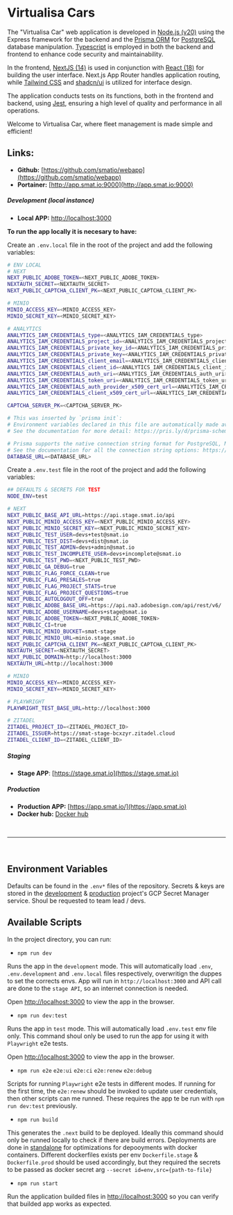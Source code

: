 # Virtualisa Cars

The "Virtualisa Car" web application is developed in [Node.js (v20)](https://www.npmjs.com/package/node/v/20.13.0)  using the Express framework for the backend and the [Prisma ORM](https://www.prisma.io/docs/getting-started) for [PostgreSQL](https://www.postgresql.org/) database manipulation. [Typescript](https://www.typescriptlang.org/) is employed in both the backend and frontend to enhance code security and maintainability.

In the frontend, [NextJS (14)](https://nextjs.org/) is used in conjunction with [React (18)](https://es.react.dev/blog/2022/03/29/react-v18) for building the user interface. Next.js App Router handles application routing, while [Tailwind CSS](https://tailwindcss.com/docs/installation) and [shadcn/ui](https://ui.shadcn.com/) is utilized for interface design.

The application conducts tests on its functions, both in the frontend and backend, using [Jest](https://jestjs.io/), ensuring a high level of quality and performance in all operations.

Welcome to Virtualisa Car, where fleet management is made simple and efficient!

## Links:

- **Github:** [https://github.com/smatio/webapp](https://github.com/smatio/webapp)
- **Portainer:** [http://app.smat.io:9000](http://app.smat.io:9000)

##### Development (local instance)

- **Local APP:** [http://localhost:3000](http://localhost:3000)

**To run the app locally it is necesary to have:**

Create an `.env.local` file in the root of the project and add the following variables:

```bash
# ENV LOCAL
# NEXT
NEXT_PUBLIC_ADOBE_TOKEN=<NEXT_PUBLIC_ADOBE_TOKEN>
NEXTAUTH_SECRET=<NEXTAUTH_SECRET>
NEXT_PUBLIC_CAPTCHA_CLIENT_PK=<NEXT_PUBLIC_CAPTCHA_CLIENT_PK>

# MINIO
MINIO_ACCESS_KEY=<MINIO_ACCESS_KEY>
MINIO_SECRET_KEY=<MINIO_SECRET_KEY>

# ANALYTICS
ANALYTICS_IAM_CREDENTIALS_type=<ANALYTICS_IAM_CREDENTIALS_type>
ANALYTICS_IAM_CREDENTIALS_project_id=<ANALYTICS_IAM_CREDENTIALS_project_id>
ANALYTICS_IAM_CREDENTIALS_private_key_id=<ANALYTICS_IAM_CREDENTIALS_private_key_id>
ANALYTICS_IAM_CREDENTIALS_private_key=<ANALYTICS_IAM_CREDENTIALS_private_key>
ANALYTICS_IAM_CREDENTIALS_client_email=<ANALYTICS_IAM_CREDENTIALS_client_email>
ANALYTICS_IAM_CREDENTIALS_client_id=<ANALYTICS_IAM_CREDENTIALS_client_id>
ANALYTICS_IAM_CREDENTIALS_auth_uri=<ANALYTICS_IAM_CREDENTIALS_auth_uri>
ANALYTICS_IAM_CREDENTIALS_token_uri=<ANALYTICS_IAM_CREDENTIALS_token_uri>
ANALYTICS_IAM_CREDENTIALS_auth_provider_x509_cert_url=<ANALYTICS_IAM_CREDENTIALS_auth_provider_x509_cert_url>
ANALYTICS_IAM_CREDENTIALS_client_x509_cert_url=<ANALYTICS_IAM_CREDENTIALS_client_x509_cert_url>

CAPTCHA_SERVER_PK=<CAPTCHA_SERVER_PK>

# This was inserted by `prisma init`:
# Environment variables declared in this file are automatically made available to Prisma.
# See the documentation for more detail: https://pris.ly/d/prisma-schema#accessing-environment-variables-from-the-schema

# Prisma supports the native connection string format for PostgreSQL, MySQL, SQLite, SQL Server, MongoDB and CockroachDB.
# See the documentation for all the connection string options: https://pris.ly/d/connection-strings
DATABASE_URL=<DATABASE_URL>
```

Create a `.env.test` file in the root of the project and add the following variables:

```bash
## DEFAULTS & SECRETS FOR TEST
NODE_ENV=test

# NEXT
NEXT_PUBLIC_BASE_API_URL=https://api.stage.smat.io/api
NEXT_PUBLIC_MINIO_ACCESS_KEY=<NEXT_PUBLIC_MINIO_ACCESS_KEY>
NEXT_PUBLIC_MINIO_SECRET_KEY=<NEXT_PUBLIC_MINIO_SECRET_KEY>
NEXT_PUBLIC_TEST_USER=devs+test@smat.io
NEXT_PUBLIC_TEST_DIST=devs+dist@smat.io
NEXT_PUBLIC_TEST_ADMIN=devs+admin@smat.io
NEXT_PUBLIC_TEST_INCOMPLETE_USER=devs+incomplete@smat.io
NEXT_PUBLIC_TEST_PWD=<NEXT_PUBLIC_TEST_PWD>
NEXT_PUBLIC_GA_DEBUG=true
NEXT_PUBLIC_FLAG_FORCE_CLEAN=true
NEXT_PUBLIC_FLAG_PRESALES=true
NEXT_PUBLIC_FLAG_PROJECT_STATS=true
NEXT_PUBLIC_FLAG_PROJECT_QUESTIONS=true
NEXT_PUBLIC_AUTOLOGOUT_OFF=true
NEXT_PUBLIC_ADOBE_BASE_URL=https://api.na3.adobesign.com/api/rest/v6/
NEXT_PUBLIC_ADOBE_USERNAME=devs+stage@smat.io
NEXT_PUBLIC_ADOBE_TOKEN=<NEXT_PUBLIC_ADOBE_TOKEN>
NEXT_PUBLIC_CI=true
NEXT_PUBLIC_MINIO_BUCKET=smat-stage
NEXT_PUBLIC_MINIO_URL=minio.stage.smat.io
NEXT_PUBLIC_CAPTCHA_CLIENT_PK=<NEXT_PUBLIC_CAPTCHA_CLIENT_PK>
NEXTAUTH_SECRET=<NEXTAUTH_SECRET>
NEXT_PUBLIC_DOMAIN=http://localhost:3000
NEXTAUTH_URL=http://localhost:3000

# MINIO
MINIO_ACCESS_KEY=<MINIO_ACCESS_KEY>
MINIO_SECRET_KEY=<MINIO_SECRET_KEY>

# PLAYWRIGHT
PLAYWRIGHT_TEST_BASE_URL=http://localhost:3000

# ZITADEL
ZITADEL_PROJECT_ID=<ZITADEL_PROJECT_ID>
ZITADEL_ISSUER=https://smat-stage-bcxzyr.zitadel.cloud
ZITADEL_CLIENT_ID=<ZITADEL_CLIENT_ID>
```

##### Staging

- **Stage APP**: [https://stage.smat.io](https://stage.smat.io)

##### Production

- **Production APP:** [https://app.smat.io/](https://app.smat.io)
- **Docker hub:** [Docker hub](https://hub.docker.com/repository/docker/smatio/webappfrontend)

</br>

---

</br>

## Environment Variables

Defaults can be found in the `.env*` files of the repository. Secrets & keys are stored in the [development](https://console.cloud.google.com/security/secret-manager?project=webapp-development-387120) & [production](https://console.cloud.google.com/security/secret-manager?project=composed-yen-283209) project's GCP Secret Manager service. Shoul be requested to team lead / devs.

## Available Scripts

In the project directory, you can run:

- `npm run dev`

Runs the app in the `development` mode. This will automatically load `.env`, `.env.development` and `.env.local` files respectively, overwritign the duppes to set the corrects envs. App will run in `http://localhost:3000` and API call are done to the `stage API`, so an internet connection is needed.

Open [http://localhost:3000](http://localhost:3000) to view the app in the browser.

- `npm run dev:test`

Runs the app in `test` mode. This will automatically load `.env.test` env file only.
This command shoul only be used to run the app for using it with `Playwright` e2e tests.

Open [http://localhost:3000](http://localhost:3000) to view the app in the browser.

- `npm run e2e` `e2e:ui` `e2e:ci` `e2e:renew` `e2e:debug`

Scripts for running `Playwright` e2e tests in different modes. If running for the first time, the `e2e:renew` should be invoked to update user credentials, then other scripts can me runned. These requires the app te be run with `npm run dev:test` previously.

- `npm run build`

This generates the `.next` build to be deployed. Ideally this command should only be runned locally to check if there are build errors.
Deployments are done in [standalone](https://nextjs.org/docs/pages/api-reference/next-config-js/output#automatically-copying-traced-files) for optimizations for depooyments with docker containers. Different dockerfiles exists per env `Dockerfile.stage` & `Dockerfile.prod` should be used accordingly, but they required the secrets to be passed as docker secret arg `--secret id=env,src={path-to-file}`

- `npm run start`

Run the application builded files in [http://localhost:3000](http://localhost:3000) so you can verify that builded app works as expected.

